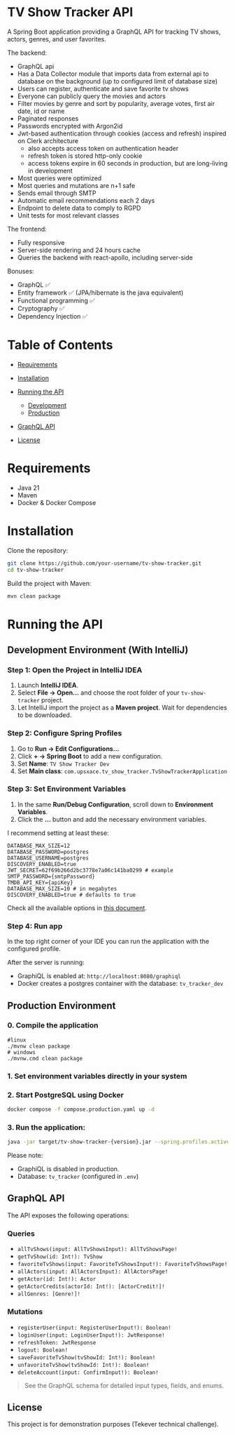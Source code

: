 # TV Show Tracker API

A Spring Boot application providing a GraphQL API for tracking TV shows, actors, genres, and user favorites.

The backend:
* GraphQL api
* Has a Data Collector module that imports data from external api to database on the background (up to configured limit of database size)
* Users can register, authenticate and save favorite tv shows
* Everyone can publicly query the movies and actors
* Filter movies by genre and sort by popularity, average votes, first air date, id or name
* Paginated responses
* Passwords encrypted with Argon2id
* Jwt-based authentication through cookies (access and refresh) inspired on Clerk architecture
  * also accepts access token on authentication header
  * refresh token is stored http-only cookie
  * access tokens expire in 60 seconds in production, but are long-living in development
* Most queries were optimized
* Most queries and mutations are n+1 safe
* Sends email through SMTP
* Automatic email recommendations each 2 days
* Endpoint to delete data to comply to RGPD
* Unit tests for most relevant classes

The frontend:
* Fully responsive
* Server-side rendering and 24 hours cache
* Queries the backend with react-apollo, including server-side

Bonuses:
* GraphQL ✅
* Entity framework ✅ (JPA/hibernate is the java equivalent)
* Functional programming ✅
* Cryptography ✅
* Dependency Injection ✅

# Table of Contents

* [Requirements](#requirements)
* [Installation](#installation)
* [Running the API](#running-the-api)

    * [Development](#development)
    * [Production](#production)
* [GraphQL API](#graphql-api)
* [License](#license)

# Requirements

* Java 21
* Maven
* Docker & Docker Compose

# Installation

Clone the repository:

```bash
git clone https://github.com/your-username/tv-show-tracker.git
cd tv-show-tracker
```

Build the project with Maven:

```bash
mvn clean package
```

# Running the API

## Development Environment (With IntelliJ)

### Step 1: Open the Project in IntelliJ IDEA
1. Launch **IntelliJ IDEA**.
2. Select **File → Open…** and choose the root folder of your `tv-show-tracker` project.
3. Let IntelliJ import the project as a **Maven project**. Wait for dependencies to be downloaded.

### Step 2: Configure Spring Profiles

1. Go to **Run → Edit Configurations…**
2. Click **+ → Spring Boot** to add a new configuration.
3. Set **Name**: `TV Show Tracker Dev`
4. Set **Main class**: `com.upsxace.tv_show_tracker.TvShowTrackerApplication`

### Step 3: Set Environment Variables

1. In the same **Run/Debug Configuration**, scroll down to **Environment Variables**.
2. Click the **…** button and add the necessary environment variables.

I recommend setting at least these:
```env
DATABASE_MAX_SIZE=12
DATABASE_PASSWORD=postgres
DATABASE_USERNAME=postgres
DISCOVERY_ENABLED=true
JWT_SECRET=62f69b266d2bc3778e7a06c141ba0299 # example
SMTP_PASSWORD={smtpPassword}
TMDB_API_KEY={apiKey}
DATABASE_MAX_SIZE=10 # in megabytes
DISCOVERY_ENABLED=true # defaults to true
```
Check all the available options in [this document](/ENVIRONMENT_VARIABLES.md).

### Step 4: Run app
In the top right corner of your IDE you can run the application with the configured profile.

After the server is running:
* GraphiQL is enabled at: `http://localhost:8080/graphiql`
* Docker creates a postgres container with the database: `tv_tracker_dev`

## Production Environment

### 0. Compile the application
```cli
#linux
./mvnw clean package
# windows
./mvnw.cmd clean package
```
### 1. Set environment variables directly in your system
### 2. Start PostgreSQL using Docker
```bash
docker compose -f compose.production.yaml up -d
```
### 3. Run the application:
```bash
java -jar target/tv-show-tracker-{version}.jar --spring.profiles.active=prod
```

Please note:
* GraphiQL is disabled in production.
* Database: `tv_tracker` (configured in `.env`)

## GraphQL API

The API exposes the following operations:

### Queries

* `allTvShows(input: AllTvShowsInput): AllTvShowsPage!`
* `getTvShow(id: Int!): TvShow`
* `favoriteTvShows(input: FavoriteTvShowsInput!): FavoriteTvShowsPage!`
* `allActors(input: AllActorsInput): AllActorsPage!`
* `getActor(id: Int!): Actor`
* `getActorCredits(actorId: Int!): [ActorCredit!]!`
* `allGenres: [Genre!]!`

### Mutations

* `registerUser(input: RegisterUserInput!): Boolean!`
* `loginUser(input: LoginUserInput!): JwtResponse!`
* `refreshToken: JwtResponse`
* `logout: Boolean!`
* `saveFavoriteTvShow(tvShowId: Int!): Boolean!`
* `unfavoriteTvShow(tvShowId: Int!): Boolean!`
* `deleteAccount(input: ConfirmInput!): Boolean!`

> See the GraphQL schema for detailed input types, fields, and enums.

## License

This project is for demonstration purposes (Tekever technical challenge).


